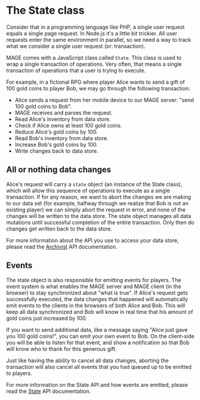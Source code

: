 # The State class

Consider that in a programming language like PHP, a single user request equals a single page
request. In Node.js it's a little bit trickier. All user requests enter the same environment in
parallel, so we need a way to track what we consider a single user request (or: transaction).

MAGE comes with a JavaScript class called `State`. This class is used to wrap a single transaction
of operations. Very often, that means a single transaction of operations that a user is trying to
execute.

For example, in a fictional RPG where player Alice wants to send a gift of 100 gold coins
to player Bob, we may go through the following transaction:

- Alice sends a request from her mobile device to our MAGE server: "send 100 gold coins to Bob".
- MAGE receives and parses the request.
- Read Alice's inventory from data store.
- Check if Alice owns at least 100 gold coins.
- Reduce Alice's gold coins by 100.
- Read Bob's inventory from data store.
- Increase Bob's gold coins by 100.
- Write changes back to data store.

## All or nothing data changes

Alice's request will carry a `state` object (an instance of the State class), which will allow this
sequence of operations to execute as a single transaction. If for any reason, we want to abort the
changes we are making to our data set (for example, halfway through we realize that Bob is not an
existing player) we can simply abort the request in error, and none of the changes will be written
to the data store. The state object manages all data mutations until successful completion of the
entire transaction. Only then do changes get written back to the data store.

For more information about the API you use to access your data store, please read the
[Archivist](../../lib/archivist) API documentation.

## Events

The state object is also responsible for emitting events for players. The event system is what
enables the MAGE server and MAGE client (in the browser) to stay synchronized about "what is true".
If Alice's request gets successfully executed, the data changes that happened will automatically
emit events to the clients in the browsers of both Alice and Bob. This will keep all data
synchronized and Bob will know in real time that his amount of gold coins just increased by 100.

If you want to send additional data, like a message saying "Alice just gave you 100 gold coins!",
you can emit your own event to Bob. On the client-side you will be able to listen for that event,
and show a notification so that Bob will know who to thank for this generous gift.

Just like having the ability to cancel all data changes, aborting the transaction will also cancel
all events that you had queued up to be emitted to players.

For more information on the State API and how events are emitted, please read the
[State](../../lib/state) API documentation.
